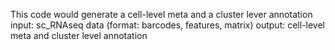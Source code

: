 This code would generate a cell-level meta and a cluster lever annotation
input: sc_RNAseq data (format: barcodes, features, matrix)
output: cell-level meta and cluster level annotation
